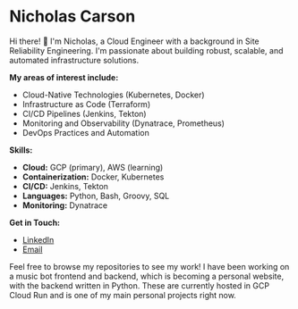 # Nicholas Carson

Hi there! 👋 I'm Nicholas, a Cloud Engineer with a background in Site Reliability Engineering. I'm passionate about building robust, scalable, and automated infrastructure solutions.

**My areas of interest include:**

*   Cloud-Native Technologies (Kubernetes, Docker)
*   Infrastructure as Code (Terraform)
*   CI/CD Pipelines (Jenkins, Tekton)
*   Monitoring and Observability (Dynatrace, Prometheus)
*   DevOps Practices and Automation

**Skills:**

*   **Cloud:** GCP (primary), AWS (learning)
*   **Containerization:** Docker, Kubernetes
*   **CI/CD:** Jenkins, Tekton
*   **Languages:** Python, Bash, Groovy, SQL
*   **Monitoring:** Dynatrace

**Get in Touch:**

*   [LinkedIn](www.linkedin.com/in/nicholas-carson-2115501ba)
*   [Email](nicholaschristiancarson@gmail.com)

Feel free to browse my repositories to see my work!
I have been working on a music bot frontend and backend, which is becoming a personal website, with the backend written in Python. These are currently hosted in GCP Cloud Run and is one of my main personal projects right now.

<!---
pogman1234/pogman1234 is a ✨ special ✨ repository because its `README.md` (this file) appears on your GitHub profile.
You can click the Preview link to take a look at your changes.
--->
